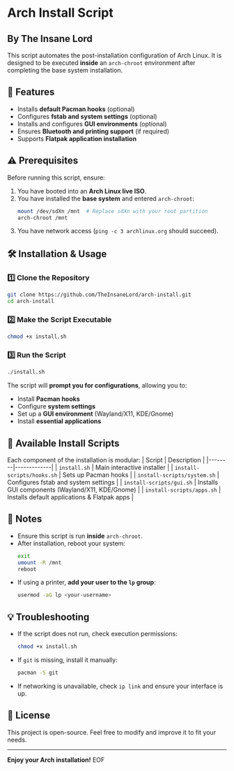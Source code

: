 # Arch Install Script

## By The Insane Lord

This script automates the post-installation configuration of Arch Linux. It is designed to be executed **inside** an `arch-chroot` environment after completing the base system installation.

## 📌 Features
- Installs **default Pacman hooks** (optional)
- Configures **fstab and system settings** (optional)
- Installs and configures **GUI environments** (optional)
- Ensures **Bluetooth and printing support** (if required)
- Supports **Flatpak application installation**

## ⚠️ Prerequisites
Before running this script, ensure:
1. You have booted into an **Arch Linux live ISO**.
2. You have installed the **base system** and entered `arch-chroot`:
   ```sh
   mount /dev/sdXn /mnt  # Replace sdXn with your root partition
   arch-chroot /mnt
   ```
3. You have network access (`ping -c 3 archlinux.org` should succeed).

## 🛠️ Installation & Usage
### 1️⃣ Clone the Repository
```sh
git clone https://github.com/TheInsaneLord/arch-install.git
cd arch-install
```

### 2️⃣ Make the Script Executable
```sh
chmod +x install.sh
```

### 3️⃣ Run the Script
```sh
./install.sh
```
The script will **prompt you for configurations**, allowing you to:
- Install **Pacman hooks**
- Configure **system settings**
- Set up a **GUI environment** (Wayland/X11, KDE/Gnome)
- Install **essential applications**

## 🔧 Available Install Scripts
Each component of the installation is modular:
| Script | Description |
|--------|-------------|
| `install.sh` | Main interactive installer |
| `install-scripts/hooks.sh` | Sets up Pacman hooks |
| `install-scripts/system.sh` | Configures fstab and system settings |
| `install-scripts/gui.sh` | Installs GUI components (Wayland/X11, KDE/Gnome) |
| `install-scripts/apps.sh` | Installs default applications & Flatpak apps |

## 📝 Notes
- Ensure this script is run **inside** `arch-chroot`.
- After installation, reboot your system:
  ```sh
  exit
  umount -R /mnt
  reboot
  ```
- If using a printer, **add your user to the `lp` group**:
  ```sh
  usermod -aG lp <your-username>
  ```

## 💡 Troubleshooting
- If the script does not run, check execution permissions:
  ```sh
  chmod +x install.sh
  ```
- If `git` is missing, install it manually:
  ```sh
  pacman -S git
  ```
- If networking is unavailable, check `ip link` and ensure your interface is up.

## 📜 License
This project is open-source. Feel free to modify and improve it to fit your needs.

---

**Enjoy your Arch installation!**
EOF
